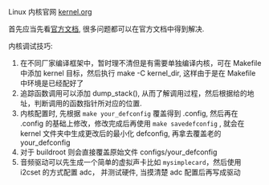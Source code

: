 

Linux 内核官网 [kernel.org](https://kernel.org/)

首先应当先看[官方文档](kernel.org/doc), 很多问题都可以在官方文档中得到解决.


内核调试技巧:

1. 在不同厂家编译框架中，暂时理不清但是有需要单独编译内核，可在 Makefile 中添加 kernel 目标，然后执行 make -C kernel_dir, 这样由于是在 Makefile 中环境是已经配好了
2. 追踪函数调用可以添加 dump_stack(), 从而了解调用过程，然后根据给的地址，判断调用的函数指针所对应的位置.
3. 内核配置时, 先根据 `make your_defconfig` 覆盖得到 .config, 然后再在 .config 的基础上修改，修改完成后再使用 `make savedefconfig` , 就会在 kernel 文件夹中生成更改后的最小化 defconfig, 再拿去覆盖老的 your_defconfig
4. 对于 buildroot 则会直接覆盖原始文件 configs/your_defconfig
5. 音频驱动可以先生成一个简单的虚拟声卡比如 `mysimplecard`，然后使用 i2cset 的方式配置 adc， 并测试硬件, 当摸清楚 adc 配置后再写成驱动
